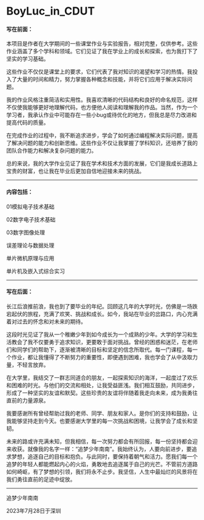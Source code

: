 # BoyLuc_in_CDUT
#### 写在前面：

本项目是作者在大学期间的一些课堂作业与实验报告，相对完整，仅供参考。这些作业涵盖了多个学科和领域。它们见证了我在学业上的成长和探索，也为我打下了坚实的学习基础。

这些作业不仅仅是课堂上的要求，它们代表了我对知识的渴望和学习的热情。我投入了大量的时间和精力，努力掌握各种概念和技能，并将它们应用于解决实际问题。

我的作业风格注重简洁和实用性。我喜欢清晰的代码结构和良好的命名规范，这样不仅使我能够更好地理解代码，也方便他人阅读和理解我的作品。当然，作为一个学习者，我承认作业中可能存在一些小bug或待优化的地方，但我总是尽力改进和提高代码的质量。

在完成作业的过程中，我不断追求进步，学会了如何通过编程解决实际问题，提高了解决问题的能力和创新思维。这些作业不仅让我掌握了学科知识，还培养了我的团队合作能力和解决复杂问题的能力。

总的来说，我的大学作业见证了我在学术和技术方面的发展，它们是我成长道路上宝贵的财富，也让我在毕业后更加自信地迎接未来的挑战。

------

#### 内容包括：

01模拟电子技术基础

02数字电子技术基础

03数字图像处理

误差理论与数据处理

单片微机原理与应用

单片机及嵌入式综合实习

------

#### 写在后面：

长江后浪推前浪，我也到了要毕业的年纪。回顾这几年的大学时光，仿佛是一场跌宕起伏的旅程，充满了欢笑、挑战和成长。如今，我站在毕业的岔路口，内心充满着对过去的怀念和对未来的期待。

这段时光见证了我从一个稚嫩少年到如今成长为一个成熟的少年。大学的学习和生活教会了我不仅要勇于追求知识，更要敢于面对挑战。曾经的困惑和迷茫，在老师们和同学们的帮助下，逐渐被清晰的目标和坚定的信念所取代。每一门课程，每一个作业，都让我懂得了不断努力的重要性，即便遇到困难，我也学会了从中汲取力量，不轻言放弃。

在大学里，我结交了一群志同道合的朋友，一起探索知识的海洋，一起度过了欢乐和困难的时光。与他们的交流和相处，让我受益匪浅。我们相互鼓励，共同进步，形成了一种坚实的友谊和默契。这些珍贵的友谊将伴随着我走向未来，成为我勇往直前的力量源泉。

我要感谢所有曾经帮助过我的老师、同学、朋友和家人。是你们的支持和鼓励，让我能够坚持走到今天。也要感谢大学里的每一次挑战和困境，让我学会了成长和坚韧。

未来的路或许充满未知，但我相信，每一次努力都会有所回报，每一份坚持都会迎来收获。就像我的名字一样：“追梦少年南南”。我始终认为，人要向前进步，要追求梦想，追逐自己的目标和抱负。与此同时，要保持着朝气和活力。愿我们每一个追梦的年轻人都能燃起内心的火焰，勇敢地去追逐属于自己的光芒。不管前方道路如何崎岖，有了梦想的引领，我们将永不止步。我坚信，人生中最灿烂的风景将在我们勇往直前的足迹中绽放。

------

追梦少年南南

2023年7月28日于深圳

